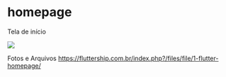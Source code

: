 # homepage
Tela de início

<img src='https://fluttership.com.br/uploads/monthly_2019_09/263267273_Capturadetelade2019-09-1110-49-57.png.ce029b9fb3cf9e319d9baae6bdbcb255.png'>

Fotos e Arquivos
https://fluttership.com.br/index.php?/files/file/1-flutter-homepage/
